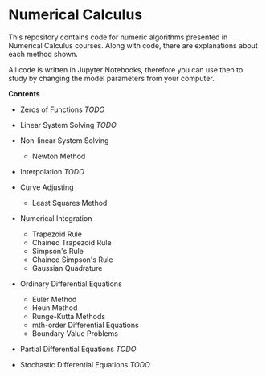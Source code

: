 # Numerical Calculus

This repository contains code for numeric algorithms presented in Numerical Calculus courses. Along with code, there are explanations about each method shown.

All code is written in Jupyter Notebooks, therefore you can use then to study by changing the model parameters from your computer.

**Contents**

* Zeros of Functions *TODO*

* Linear System Solving *TODO*

* Non-linear System Solving
    * Newton Method

* Interpolation *TODO*

* Curve Adjusting
    * Least Squares Method

* Numerical Integration
    * Trapezoid Rule
    * Chained Trapezoid Rule
    * Simpson's Rule
    * Chained Simpson's Rule
    * Gaussian Quadrature

* Ordinary Differential Equations
    * Euler Method
    * Heun Method
    * Runge-Kutta Methods
    * mth-order Differential Equations
    * Boundary Value Problems

* Partial Differential Equations *TODO*

* Stochastic Differential Equations *TODO*


